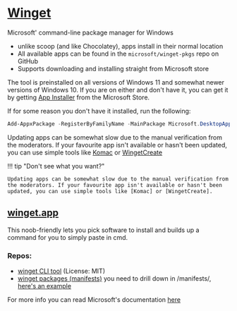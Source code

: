 # [Winget](https://learn.microsoft.com/en-us/windows/package-manager/)

Microsoft' command-line package manager for Windows
- unlike scoop (and like Chocolatey), apps install in their normal location
- All available apps can be found in the `microsoft/winget-pkgs` repo on GitHub
- Supports downloading and installing straight from Microsoft store

The tool is preinstalled on all versions of Windows 11 and somewhat newer versions of Windows 10. If you are on either and don't have it, you can get it by getting [App Installer](https://www.microsoft.com/p/app-installer/9nblggh4nns1) from the Microsoft Store.

If for some reason you don't have it installed, run the following:
```powershell
Add-AppxPackage -RegisterByFamilyName -MainPackage Microsoft.DesktopAppInstaller_8wekyb3d8bbwe
```

Updating apps can be somewhat slow due to the manual verification from the moderators. If your favourite app isn't available or hasn't been updated, you can use simple tools like [Komac](https://github.com/russellbanks/Komac) or [WingetCreate](https://github.com/microsoft/winget-create)


!!! tip "Don't see what you want?"

    Updating apps can be somewhat slow due to the manual verification from the moderators. If your favourite app isn't available or hasn't been updated, you can use simple tools like [Komac] or [WingetCreate].

   [Komac]: https://github.com/russellbanks/Komac
   [WingetCreate]: https://github.com/microsoft/winget-create


## [winget.app](https://winstall.app/)

This noob-friendly lets you pick software to install and builds up a command for you to simply paste in cmd.

### Repos:
* [winget CLI tool](https://github.com/microsoft/winget-cli) (License: MIT)
* [winget packages (manifests)](https://github.com/microsoft/winget-pkgs) you need to drill down in /manifests/, [here's an example](https://github.com/microsoft/winget-pkgs/tree/master/manifests/m/Microsoft/PowerShell/7.3.8.0)

For more info you can read Microsoft's documentation [here](https://learn.microsoft.com/en-us/windows/package-manager/winget/)
